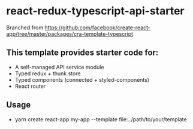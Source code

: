 # react-redux-typescript-api-starter

Branched from https://github.com/facebook/create-react-app/tree/master/packages/cra-template-typescript

## This template provides starter code for:

- A self-managed API service module
- Typed redux + thunk store
- Typed components (connected + styled-components)
- React router

## Usage

- yarn create react-app my-app --template file:../path/to/your/template
